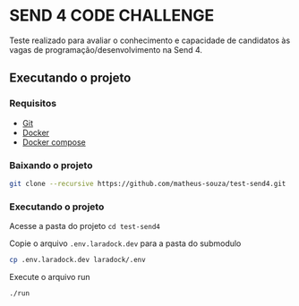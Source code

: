 # SEND 4 CODE CHALLENGE
Teste realizado para avaliar o conhecimento e capacidade de candidatos às vagas de programação/desenvolvimento na Send 4.

## Executando o projeto
### Requisitos
- [Git](https://git-scm.com/)
- [Docker](https://www.docker.com/)
- [Docker compose](https://docs.docker.com/compose/)

### Baixando o projeto
```bash
git clone --recursive https://github.com/matheus-souza/test-send4.git
```
### Executando o projeto
Acesse a pasta do projeto ```cd test-send4```

Copie o arquivo ```.env.laradock.dev``` para a pasta do submodulo
```bash
cp .env.laradock.dev laradock/.env
```

Execute o arquivo run
```bash
./run
```


